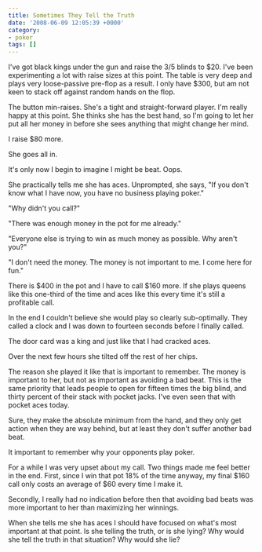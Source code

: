 ```yaml
---
title: Sometimes They Tell the Truth
date: '2008-06-09 12:05:39 +0000'
category:
- poker
tags: []
---
```

I've got black kings under the gun and raise the $3/$5 blinds to $20. I've been
experimenting a lot with raise sizes at this point. The table is very deep and
plays very loose-passive pre-flop as a result. I only have $300, but am not keen
to stack off against random hands on the flop.

The button min-raises. She's a tight and straight-forward player. I'm really
happy at this point. She thinks she has the best hand, so I'm going to let her
put all her money in before she sees anything that might change her mind.

I raise $80 more.

She goes all in.

It's only now I begin to imagine I might be beat. Oops.

She practically tells me she has aces. Unprompted, she says, "If you don't know
what I have now, you have no business playing poker."

"Why didn't you call?"

"There was enough money in the pot for me already."

"Everyone else is trying to win as much money as possible. Why aren't you?"

"I don't need the money. The money is not important to me. I come here for fun."

There is $400 in the pot and I have to call $160 more. If she plays queens like
this one-third of the time and aces like this every time it's still a profitable
call.

In the end I couldn't believe she would play so clearly sub-optimally. They
called a clock and I was down to fourteen seconds before I finally called.

The door card was a king and just like that I had cracked aces.

Over the next few hours she tilted off the rest of her chips.

The reason she played it like that is important to remember. The money is
important to her, but not as important as avoiding a bad beat. This is the same
priority that leads people to open for fifteen times the big blind, and thirty
percent of their stack with pocket jacks. I've even seen that with pocket aces
today.

Sure, they make the absolute minimum from the hand, and they only get action
when they are way behind, but at least they don't suffer another bad beat.

It important to remember why your opponents play poker.

For a while I was very upset about my call. Two things made me feel better in
the end. First, since I win that pot 18% of the time anyway, my final $160 call
only costs an average of $60 every time I make it.

Secondly, I really had no indication before then that avoiding bad beats was
more important to her than maximizing her winnings. 

When she tells me she has aces I should have focused on what's most important at
that point. Is she telling the truth, or is she lying? Why would she tell the
truth in that situation? Why would she lie?
